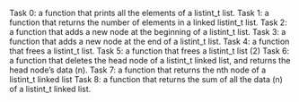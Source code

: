 Task 0: a function that prints all the elements of a listint_t list.
Task 1: a function that returns the number of elements in a linked listint_t list.
Task 2: a function that adds a new node at the beginning of a listint_t list.
Task 3: a function that adds a new node at the end of a listint_t list.
Task 4: a function that frees a listint_t list.
Task 5: a function that frees a listint_t list (2)
Task 6: a function that deletes the head node of a listint_t linked list, and returns the head node’s data (n).
Task 7: a function that returns the nth node of a listint_t linked list
Task 8: a function that returns the sum of all the data (n) of a listint_t linked list.

